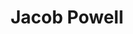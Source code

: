 ---
layout: team-profile
title: "Jacob Powell"
role: "Website Development"
image: "/static/assets/img/Jacob.jpg"
bio: "Building the site"
permalink: "team/jacob/"
tags: team
team: Web Development
---